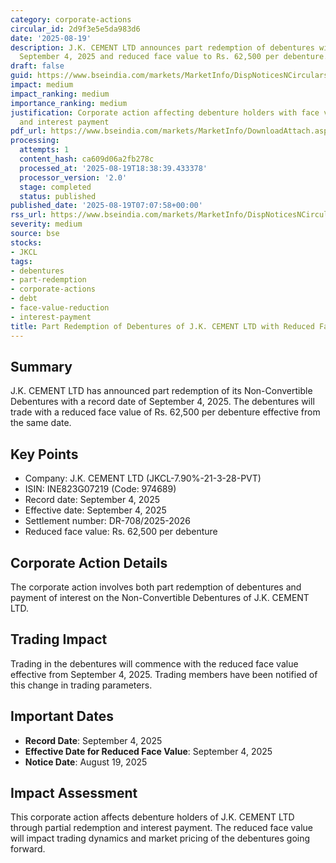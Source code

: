 ```yaml
---
category: corporate-actions
circular_id: 2d9f3e5e5da983d6
date: '2025-08-19'
description: J.K. CEMENT LTD announces part redemption of debentures with record date
  September 4, 2025 and reduced face value to Rs. 62,500 per debenture.
draft: false
guid: https://www.bseindia.com/markets/MarketInfo/DispNoticesNCirculars.aspx?Noticeid={6E51641C-6C9F-4C7B-9529-64241C2ED96D}&noticeno=20250819-5&dt=08/19/2025&icount=5&totcount=53&flag=0
impact: medium
impact_ranking: medium
importance_ranking: medium
justification: Corporate action affecting debenture holders with face value reduction
  and interest payment
pdf_url: https://www.bseindia.com/markets/MarketInfo/DownloadAttach.aspx?id=20250819-5&attachedId=
processing:
  attempts: 1
  content_hash: ca609d06a2fb278c
  processed_at: '2025-08-19T18:38:39.433378'
  processor_version: '2.0'
  stage: completed
  status: published
published_date: '2025-08-19T07:07:58+00:00'
rss_url: https://www.bseindia.com/markets/MarketInfo/DispNoticesNCirculars.aspx?Noticeid={6E51641C-6C9F-4C7B-9529-64241C2ED96D}&noticeno=20250819-5&dt=08/19/2025&icount=5&totcount=53&flag=0
severity: medium
source: bse
stocks:
- JKCL
tags:
- debentures
- part-redemption
- corporate-actions
- debt
- face-value-reduction
- interest-payment
title: Part Redemption of Debentures of J.K. CEMENT LTD with Reduced Face Value
---
```


## Summary

J.K. CEMENT LTD has announced part redemption of its Non-Convertible Debentures with a record date of September 4, 2025. The debentures will trade with a reduced face value of Rs. 62,500 per debenture effective from the same date.

## Key Points

- Company: J.K. CEMENT LTD (JKCL-7.90%-21-3-28-PVT)
- ISIN: INE823G07219 (Code: 974689)
- Record date: September 4, 2025
- Effective date: September 4, 2025
- Settlement number: DR-708/2025-2026
- Reduced face value: Rs. 62,500 per debenture

## Corporate Action Details

The corporate action involves both part redemption of debentures and payment of interest on the Non-Convertible Debentures of J.K. CEMENT LTD.

## Trading Impact

Trading in the debentures will commence with the reduced face value effective from September 4, 2025. Trading members have been notified of this change in trading parameters.

## Important Dates

- **Record Date**: September 4, 2025
- **Effective Date for Reduced Face Value**: September 4, 2025
- **Notice Date**: August 19, 2025

## Impact Assessment

This corporate action affects debenture holders of J.K. CEMENT LTD through partial redemption and interest payment. The reduced face value will impact trading dynamics and market pricing of the debentures going forward.
